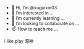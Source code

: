 - 👋 Hi, I’m @xuguixin03
- 👀 I’m interested in ...
- 🌱 I’m currently learning ...
- 💞️ I’m looking to collaborate on ...
- 📫 How to reach me ...

<!---
xuguixin03/xuguixin03 is a ✨ special ✨ repository because its `README.md` (this file) appears on your GitHub profile.
You can click the Preview link to take a look at your changes.
--->I like play 源神

